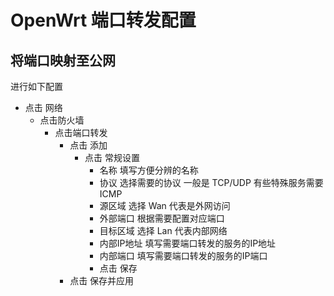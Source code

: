 # OpenWrt 端口转发配置

## 将端口映射至公网

进行如下配置

- 点击 网络
    - 点击防火墙
        - 点击端口转发
            - 点击 添加
                - 点击 常规设置
                    - 名称 填写方便分辨的名称
                    - 协议 选择需要的协议 一般是 TCP/UDP 有些特殊服务需要ICMP
                    - 源区域 选择 Wan 代表是外网访问
                    - 外部端口 根据需要配置对应端口
                    - 目标区域 选择 Lan 代表内部网络
                    - 内部IP地址 填写需要端口转发的服务的IP地址
                    - 内部端口 填写需要端口转发的服务的IP端口
                    - 点击 保存
            - 点击 保存并应用

